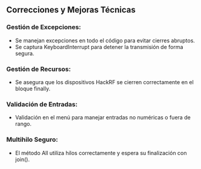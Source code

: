 ## Correcciones y Mejoras Técnicas
### Gestión de Excepciones:

- Se manejan excepciones en todo el código para evitar cierres abruptos.
- Se captura KeyboardInterrupt para detener la transmisión de forma segura.
### Gestión de Recursos:

- Se asegura que los dispositivos HackRF se cierren correctamente en el bloque finally.
### Validación de Entradas:

- Validación en el menú para manejar entradas no numéricas o fuera de rango.
### Multihilo Seguro:

- El método All utiliza hilos correctamente y espera su finalización con join().
